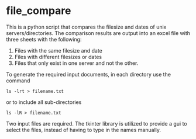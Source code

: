 # file_compare
This is a python script that compares the filesize and dates of unix servers/directories.  The comparison results are output into an excel file with three sheets with the following:
1. Files with the same filesize and date
2. Files with different filesizes or dates
3. Files that only exist in one server and not the other.

To generate the required input documents, in each directory use the command

```
ls -lrt > filename.txt
```

or to include all sub-directories

```
ls -lR > filename.txt
```

Two input files are required.  The tkinter library is utilized to provide a gui to select the files, instead of having to type in the names manually.
